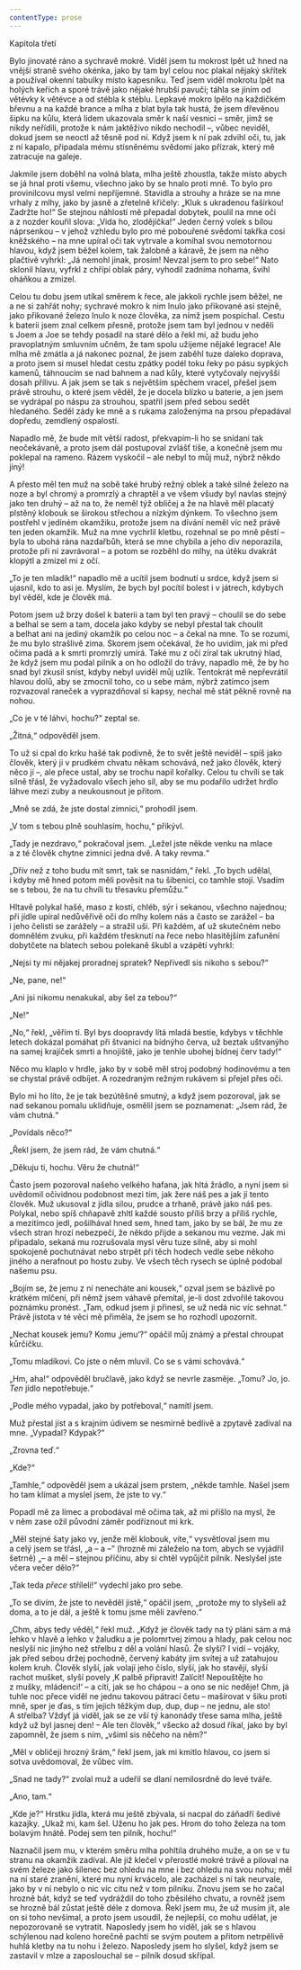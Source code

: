 ```yaml
---
contentType: prose
---
```


Kapitola třetí

  

Bylo jinovaté ráno a sychravě mokré. Viděl jsem tu mokrost lpět už hned na vnější straně svého okénka, jako by tam byl celou noc plakal nějaký skřítek a používal okenní tabulky místo kapesníku. Teď jsem viděl mokrotu lpět na holých keřích a sporé trávě jako nějaké hrubší pavučí; táhla se jíním od větévky k větévce a od stébla k stéblu. Lepkavé mokro lpělo na každičkém břevnu a na každé brance a mlha z blat byla tak hustá, že jsem dřevěnou šipku na kůlu, která lidem ukazovala směr k naší vesnici – směr, jímž se nikdy neřídili, protože k nám jaktěživo nikdo nechodil –, vůbec neviděl, dokud jsem se neoctl až těsně pod ní. Když jsem k ní pak zdvihl oči, tu, jak z ní kapalo, připadala mému stísněnému svědomí jako přízrak, který mě zatracuje na galeje.

Jakmile jsem doběhl na volná blata, mlha ještě zhoustla, takže místo abych se já hnal proti všemu, všechno jako by se hnalo proti mně. To bylo pro provinilcovu mysl velmi nepříjemné. Stavidla a strouhy a hráze se na mne vrhaly z mlhy, jako by jasně a zřetelně křičely: „Kluk s ukradenou fašírkou! Zadržte ho!“ Se stejnou náhlostí mě přepadal dobytek, poulil na mne oči a z nozder kouřil slova: „Vida ho, zlodějíčka!“ Jeden černý volek s bílou náprsenkou – v jehož vzhledu bylo pro mé pobouřené svědomí takřka cosi kněžského – na mne upíral oči tak vytrvale a komíhal svou nemotornou hlavou, když jsem běžel kolem, tak žalobně a káravě, že jsem na něho plačtivě vyhrkl: „Já nemohl jinak, prosím! Nevzal jsem to pro sebe!“ Nato sklonil hlavu, vyfrkl z chřípí oblak páry, vyhodil zadníma nohama, švihl oháňkou a zmizel.

Celou tu dobu jsem utíkal směrem k řece, ale jakkoli rychle jsem běžel, ne a ne si zahřát nohy; sychravé mokro k nim lnulo jako přikované asi stejně, jako přikované železo lnulo k noze člověka, za nímž jsem pospíchal. Cestu k baterii jsem znal celkem přesně, protože jsem tam byl jednou v neděli s Joem a Joe se tehdy posadil na staré dělo a řekl mi, až budu jeho pravoplatným smluvním učněm, že tam spolu užijeme nějaké legrace! Ale mlha mě zmátla a já nakonec poznal, že jsem zaběhl tuze daleko doprava, a proto jsem si musel hledat cestu zpátky podél toku řeky po pásu sypkých kamenů, táhnoucím se nad bahnem a nad kůly, které vytyčovaly nejvyšší dosah přílivu. A jak jsem se tak s největším spěchem vracel, přešel jsem právě strouhu, o které jsem věděl, že je docela blízko u baterie, a jen jsem se vydrápal po náspu za strouhou, spatřil jsem před sebou sedět hledaného. Seděl zády ke mně a s rukama založenýma na prsou přepadával dopředu, zemdlený ospalostí.

Napadlo mě, že bude mít větší radost, překvapím-li ho se snídaní tak neočekávaně, a proto jsem dál postupoval zvlášť tiše, a konečně jsem mu poklepal na rameno. Rázem vyskočil – ale nebyl to můj muž, nýbrž někdo jiný!

A přesto měl ten muž na sobě také hrubý režný oblek a také silné železo na noze a byl chromý a promrzlý a chraptěl a ve všem všudy byl navlas stejný jako ten druhý – až na to, že neměl týž obli­čej a že na hlavě měl placatý plstěný klobouk se širokou střechou a nízkým dýnkem. To všechno jsem postřehl v jediném okamžiku, protože jsem na dívání neměl víc než právě ten jeden okamžik. Muž na mne vychrlil kletbu, rozehnal se po mně pěstí – byla to ubohá rána nazdařbůh, která se mne chybila a jeho div neporazila, protože při ní zavrávoral – a potom se rozběhl do mlhy, na útěku dvakrát klopýtl a zmizel mi z očí.

„To je ten mladík!“ napadlo mě a ucítil jsem bodnutí u srdce, když jsem si ujasnil, kdo to asi je. Myslím, že bych byl pocítil bolest i v játrech, kdybych byl věděl, kde je člověk má.

Potom jsem už brzy došel k baterii a tam byl ten pravý – choulil se do sebe a belhal se sem a tam, docela jako kdyby se nebyl přestal tak choulit a belhat ani na jediný okamžik po celou noc – a čekal na mne. To se rozumí, že mu bylo strašlivě zima. Skorem jsem očekával, že ho uvidím, jak mi před očima padá a k smrti promrzlý umírá. Také mu z očí zíral tak ukrutný hlad, že když jsem mu podal pilník a on ho odložil do trávy, napadlo mě, že by ho snad byl zkusil sníst, kdyby nebyl uviděl můj uzlík. Tentokrát mě nepřevrátil hlavou dolů, aby se zmocnil toho, co u sebe mám, nýbrž zatímco jsem rozvazoval raneček a vyprazdňoval si kapsy, nechal mě stát pěkně rovně na nohou.

„Co je v té láhvi, hochu?“ zeptal se.

„Žitná,“ odpověděl jsem.

To už si cpal do krku hašé tak podivně, že to svět ještě neviděl – spíš jako člověk, který ji v prudkém chvatu někam schovává, než jako člověk, který něco jí –, ale přece ustal, aby se trochu napil kořalky. Celou tu chvíli se tak silně třásl, že vyžadovalo všech jeho sil, aby se mu podařilo udržet hrdlo láhve mezi zuby a neukousnout je přitom.

„Mně se zdá, že jste dostal zimnici,“ prohodil jsem.

„V tom s tebou plně souhlasím, hochu,“ přikývl.

„Tady je nezdravo,“ pokračoval jsem. „Ležel jste někde venku na mlace a z té člověk chytne zimnici jedna dvě. A taky revma.“

„Dřív než z toho budu mít smrt, tak se nasnídám,“ řekl. „To bych udělal, i kdyby mě hned potom měli pověsit na tu šibenici, co tamhle stojí. Vsadím se s tebou, že na tu chvíli tu třesavku přemůžu.“

Hltavě polykal hašé, maso z kosti, chléb, sýr i sekanou, všechno najednou; při jídle upíral nedůvěřivě oči do mlhy kolem nás a často se zarážel – ba i jeho čelisti se zarážely – a stražil uši. Při každém, ať už skutečném nebo domnělém zvuku, při každém třesknutí na řece nebo hlasitějším zafunění dobytčete na blatech sebou polekaně škubl a vzápětí vyhrkl:

„Nejsi ty mi nějakej proradnej spratek? Nepřivedl sis nikoho s sebou?“

„Ne, pane, ne!“

„Ani jsi nikomu nenakukal, aby šel za tebou?“

„Ne!“

„No,“ řekl, „věřím ti. Byl bys doopravdy lítá mladá bestie, kdybys v těchhle letech dokázal pomáhat při štvanici na bídnýho červa, už beztak uštvanýho na samej krajíček smrti a hnojiště, jako je tenhle ubohej bídnej červ tady!“

Něco mu klaplo v hrdle, jako by v sobě měl stroj podobný hodinovému a ten se chystal právě odbíjet. A rozedraným režným rukávem si přejel přes oči.

Bylo mi ho líto, že je tak bezútěšně smutný, a když jsem pozoroval, jak se nad sekanou pomalu uklidňuje, osmělil jsem se poznamenat: „Jsem rád, že vám chutná.“

„Povídals něco?“

„Řekl jsem, že jsem rád, že vám chutná.“

„Děkuju ti, hochu. Věru že chutná!“

Často jsem pozoroval našeho velkého hafana, jak hltá žrádlo, a nyní jsem si uvědomil očividnou podobnost mezi tím, jak žere náš pes a jak jí tento člověk. Muž ukusoval z jídla silou, prudce a trhaně, právě jako náš pes. Polykal, nebo spíš chňapavě zhltl každé sousto příliš brzy a příliš rychle, a mezitímco jedl, pošilhával hned sem, hned tam, jako by se bál, že mu ze všech stran hrozí nebezpečí, že někdo přijde a sekanou mu vezme. Jak mi připadalo, sekaná mu rozrušovala mysl věru tuze silně, aby si mohl spokojeně pochutnávat nebo strpět při těch hodech vedle sebe někoho jiného a nerafnout po hostu zuby. Ve všech těch rysech se úplně podobal našemu psu.

„Bojím se, že jemu z ní nenecháte ani kousek,“ ozval jsem se bázlivě po krátkém mlčení, při němž jsem váhavě přemítal, je-li dost zdvořilé takovou poznámku pronést. „Tam, odkud jsem ji přinesl, se už nedá nic víc sehnat.“ Právě jistota v té věci mě přiměla, že jsem se ho rozhodl upozornit.

„Nechat kousek jemu? Komu ‚jemu‘?“ opáčil můj známý a přestal chroupat kůrčičku.

„Tomu mladíkovi. Co jste o něm mluvil. Co se s vámi schovává.“

„Hm, aha!“ odpověděl bručlavě, jako když se nevrle zasměje. „Tomu? Jo, jo. _Ten_ jídlo nepotřebuje.“

„Podle mého vypadal, jako by potřeboval,“ namítl jsem.

Muž přestal jíst a s krajním údivem se nesmírně bedlivě a zpytavě zadíval na mne. „Vypadal? Kdypak?“

„Zrovna teď.“

„Kde?“

„Tamhle,“ odpověděl jsem a ukázal jsem prstem, „někde tamhle. Našel jsem ho tam klímat a myslel jsem, že jste to vy.“

Popadl mě za límec a probodával mě očima tak, až mi přišlo na mysl, že v něm zase ožil původní záměr podříznout mi krk.

„Měl stejné šaty jako vy, jenže měl klobouk, víte,“ vysvětloval jsem mu a celý jsem se třásl, „a – a –“ (hrozně mi záleželo na tom, abych se vyjádřil šetrně) „– a měl – stejnou příčinu, aby si chtěl vypůjčit pilník. Neslyšel jste včera večer dělo?“

„Tak teda _přece_ stříleli!“ vydechl jako pro sebe.

„To se divím, že jste to nevěděl jistě,“ opáčil jsem, „protože my to slyšeli až doma, a to je dál, a ještě k tomu jsme měli zavřeno.“

„Chm, abys tedy věděl,“ řekl muž. „Když je člověk tady na tý pláni sám a má lehko v hlavě a lehko v žaludku a je polomrtvej zimou a hlady, pak celou noc neslyší nic jinýho než střelbu z děl a volání hlasů. Že slyší? I vidí – vojáky, jak před sebou držej pochodně, červený kabáty jim svítej a už zatahujou kolem kruh. Člověk slyší, jak volají jeho číslo, slyší, jak ho stavějí, slyší rachot mušket, slyší povely ‚K palbě připravit! Zalícit! Nepouštějte ho z mušky, mládenci!‘ – a cítí, jak se ho chápou – a ono se nic neděje! Chm, já tuhle noc přece viděl ne jednu takovou pátrací četu – mašírovat v šiku proti mně, sper je ďas, s tím jejich těžkým dup, dup, dup – ne jednu, ale sto! A střelba? Vždyť já viděl, jak se ze vší tý kanonády třese sama mlha, ještě když už byl jasnej den! – Ale ten člověk,“ všecko až dosud říkal, jako by byl zapomněl, že jsem s ním, „všiml sis něčeho na něm?“

„Měl v obličeji hrozný šrám,“ řekl jsem, jak mi kmitlo hlavou, co jsem si sotva uvědomoval, že vůbec vím.

„Snad ne tady?“ zvolal muž a udeřil se dlaní nemilosrdně do levé tváře.

„Ano, tam.“

„Kde je?“ Hrstku jídla, která mu ještě zbývala, si nacpal do záňadří šedivé kazajky. „Ukaž mi, kam šel. Uženu ho jak pes. Hrom do toho železa na tom bolavým hnátě. Podej sem ten pilník, hochu!“

Naznačil jsem mu, v kterém směru mlha pohltila druhého muže, a on se v tu stranu na okamžik zadíval. Ale již klečel v přerostlé mokré trávě a piloval na svém železe jako šílenec bez ohledu na mne i bez ohledu na svou nohu; měl na ní staré zranění, které mu nyní krvácelo, ale zacházel s ní tak neurvale, jako by v ní nebylo o nic víc citu než v tom pilníku. Znovu jsem se ho začal hrozně bát, když se teď vydráždil do toho zběsilého chvatu, a rovněž jsem se hrozně bál zůstat ještě déle z domova. Řekl jsem mu, že už musím jít, ale on si toho nevšímal, a proto jsem usoudil, že nejlepší, co mohu udělat, je nepozorovaně se vytratit. Naposledy jsem ho viděl, jak se s hlavou schýlenou nad koleno horečně pachtí se svým poutem a přitom netrpělivě huhlá kletby na tu nohu i železo. Naposledy jsem ho slyšel, když jsem se zastavil v mlze a zaposlouchal se – pilník dosud skřípal.
